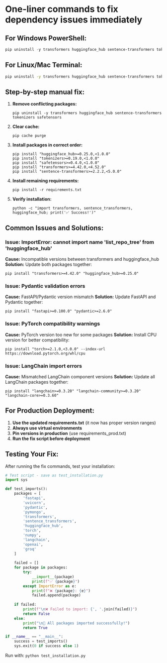# One-liner commands to fix dependency issues immediately

## For Windows PowerShell:
```powershell
pip uninstall -y transformers huggingface_hub sentence-transformers tokenizers safetensors; pip cache purge; pip install "huggingface_hub>=0.25.0" "tokenizers>=0.19.0" "safetensors>=0.4.0" "transformers>=4.42.0" "sentence-transformers>=2.2.2"; pip install -r requirements.txt
```

## For Linux/Mac Terminal:
```bash
pip uninstall -y transformers huggingface_hub sentence-transformers tokenizers safetensors && pip cache purge && pip install "huggingface_hub>=0.25.0" "tokenizers>=0.19.0" "safetensors>=0.4.0" "transformers>=4.42.0" "sentence-transformers>=2.2.2" && pip install -r requirements.txt
```

## Step-by-step manual fix:

1. **Remove conflicting packages:**
   ```
   pip uninstall -y transformers huggingface_hub sentence-transformers tokenizers safetensors
   ```

2. **Clear cache:**
   ```
   pip cache purge
   ```

3. **Install packages in correct order:**
   ```
   pip install "huggingface_hub>=0.25.0,<1.0.0"
   pip install "tokenizers>=0.19.0,<1.0.0"
   pip install "safetensors>=0.4.0,<1.0.0"
   pip install "transformers>=4.42.0,<4.52.0"
   pip install "sentence-transformers>=2.2.2,<5.0.0"
   ```

4. **Install remaining requirements:**
   ```
   pip install -r requirements.txt
   ```

5. **Verify installation:**
   ```
   python -c "import transformers, sentence_transformers, huggingface_hub; print('✅ Success!')"
   ```

## Common Issues and Solutions:

### Issue: ImportError: cannot import name 'list_repo_tree' from 'huggingface_hub'
**Cause:** Incompatible versions between transformers and huggingface_hub
**Solution:** Update both packages together:
```
pip install "transformers>=4.42.0" "huggingface_hub>=0.25.0"
```

### Issue: Pydantic validation errors
**Cause:** FastAPI/Pydantic version mismatch
**Solution:** Update FastAPI and Pydantic together:
```
pip install "fastapi>=0.100.0" "pydantic>=2.6.0"
```

### Issue: PyTorch compatibility warnings
**Cause:** PyTorch version too new for some packages
**Solution:** Install CPU version for better compatibility:
```
pip install "torch>=2.1.0,<3.0.0" --index-url https://download.pytorch.org/whl/cpu
```

### Issue: LangChain import errors
**Cause:** Mismatched LangChain component versions
**Solution:** Update all LangChain packages together:
```
pip install "langchain>=0.3.20" "langchain-community>=0.3.20" "langchain-core>=0.3.60"
```

## For Production Deployment:

1. **Use the updated requirements.txt** (it now has proper version ranges)
2. **Always use virtual environments**
3. **Pin versions in production** (use requirements_prod.txt)
4. **Run the fix script before deployment**

## Testing Your Fix:

After running the fix commands, test your installation:

```python
# Test script - save as test_installation.py
import sys

def test_imports():
    packages = [
        'fastapi',
        'uvicorn', 
        'pydantic',
        'pymongo',
        'transformers',
        'sentence_transformers',
        'huggingface_hub',
        'torch',
        'numpy',
        'langchain',
        'openai',
        'groq'
    ]
    
    failed = []
    for package in packages:
        try:
            __import__(package)
            print(f"✅ {package}")
        except ImportError as e:
            print(f"❌ {package}: {e}")
            failed.append(package)
    
    if failed:
        print(f"\n❌ Failed to import: {', '.join(failed)}")
        return False
    else:
        print("\n🎉 All packages imported successfully!")
        return True

if __name__ == "__main__":
    success = test_imports()
    sys.exit(0 if success else 1)
```

Run with: `python test_installation.py`
